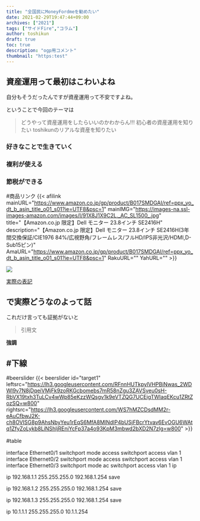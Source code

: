 ```yaml
---
title: "全国民にMoneyFordmeを勧めたい"
date: 2021-02-29T19:47:44+09:00
archives: ["2021"]
tags: ["サイドFire","コラム"]
author: toshikun
draft: true
toc: true
description: "ogp用コメント"
thumbnail: "https:test"
---
```



## 資産運用って最初はこわいよね

自分もそうだったんですが資産運用って不安ですよね。

ということで今回のテーマは


>どうやって資産運用をしたらいいのかわからん!!!
>初心者の資産運用を知りたい
>toshikunのリアルな資産を知りたい



### 好きなことで生きていく



### 複利が使える
### 節税ができる

#商品リンク
{{< afilink mainURL="https://www.amazon.co.jp/gp/product/B017SMDGAI/ref=ppx_yo_dt_b_asin_title_o01_s01?ie=UTF8&psc=1" mainIMG="https://images-na.ssl-images-amazon.com/images/I/91X8J1X9C2L._AC_SL1500_.jpg" title="【Amazon.co.jp 限定】Dell モニター 23.8インチ SE2416H" description="【Amazon.co.jp 限定】Dell モニター 23.8インチ SE2416H(3年間交換保証/CIE1976 84%/広視野角/フレームレス/フルHD/IPS非光沢/HDMI,D-Sub15ピン)" AmaURL="https://www.amazon.co.jp/gp/product/B017SMDGAI/ref=ppx_yo_dt_b_asin_title_o01_s01?ie=UTF8&psc=1" RakuURL="" YahURL="" >}}

<img src="https://lh3.googleusercontent.com/RFnnHUTkpylVHPBiNwas_2WDWl9v7N8jDqeiVMjFk9zoRKGcbomebs7mR58nZgu3ZAVSveu0sH-RbVX19txh3TuLCv4wWp85eKzzWQsgv1k9eVTZQG7UCEigTWIaqEKcu1ZRtZozSQ=w800" >

[実際の表記](リンク先)


## で実際どうなのよって話

これだけ言っても証拠がないと




>引用文

**強調**

#下線
---

#beerslider
{{< beerslider id="target1" leftsrc="https://lh3.googleusercontent.com/RFnnHUTkpylVHPBiNwas_2WDWl9v7N8jDqeiVMjFk9zoRKGcbomebs7mR58nZgu3ZAVSveu0sH-RbVX19txh3TuLCv4wWp85eKzzWQsgv1k9eVTZQG7UCEigTWIaqEKcu1ZRtZozSQ=w800" rightsrc="https://lh3.googleusercontent.com/WS7hMZCDsdMM2r-eAuCfbwJ2K-ch8OVISG8p9AhsNbyYeu1rEqS6MfA8MlNdIP4bUSjFBcrYtvav6EvOGU6WAtq1ZfyZoLykb8LiNShljREniYcFp37a4o93KpM3mbwd2bXD2N7zlg=w800" >}}



#table　


interface Ethernet0/1
switchport mode access
switchport access vlan 1
interface Ethernet0/2
switchport mode access
switchport access vlan 1
interface Ethernet0/3
switchport mode ac
switchport access vlan 1
ip 

ip 192.168.1.1 255.255.255.0 192.168.1.254
save

ip 192.168.1.2 255.255.255.0 192.168.1.254
save

ip 192.168.1.3 255.255.255.0 192.168.1.254
save

ip 10.1.1.1 255.255.255.0 10.1.1.254